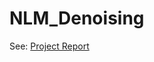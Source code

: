 # NLM_Denoising

See: [Project Report](https://github.com/db-githb/NLM_Denoising/blob/main/part_1_and_2.pdf)
